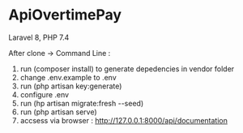 # ApiOvertimePay

Laravel 8, PHP 7.4

After clone -> Command Line :

1. run (composer install) to generate depedencies in vendor folder
2. change .env.example to .env
3. run (php artisan key:generate)
4. configure .env
5. run (hp artisan migrate:fresh --seed)
6. run (php artisan serve)
7. accsess via browser : http://127.0.0.1:8000/api/documentation
